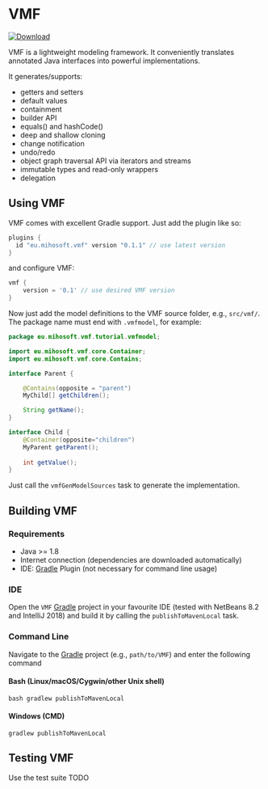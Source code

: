 VMF
=======
[ ![Download](https://api.bintray.com/packages/miho/VMF/VMF/images/download.svg) ](https://bintray.com/miho/VMF/VMF/_latestVersion)

VMF is a lightweight modeling framework. It conveniently translates annotated Java interfaces into powerful implementations. 

It generates/supports:

- getters and setters
- default values
- containment
- builder API
- equals() and hashCode()
- deep and shallow cloning
- change notification
- undo/redo
- object graph traversal API via iterators and streams
- immutable types and read-only wrappers
- delegation

## Using VMF

VMF comes with excellent Gradle support. Just add the plugin like so:

```gradle
plugins {
  id "eu.mihosoft.vmf" version "0.1.1" // use latest version
}
```
and configure VMF:

```gradle
vmf {
    version = '0.1' // use desired VMF version
}
```
Now just add the model definitions to the VMF source folder, e.g., `src/vmf/`. The package name must end with `.vmfmodel`, for example:

```java
package eu.mihosoft.vmf.tutorial.vmfmodel;

import eu.mihosoft.vmf.core.Container;
import eu.mihosoft.vmf.core.Contains;

interface Parent {

    @Contains(opposite = "parent")
    MyChild[] getChildren();

    String getName();
}

interface Child {
    @Container(opposite="children")
    MyParent getParent();
    
    int getValue();
}
```

Just call the `vmfGenModelSources` task to generate the implementation.

## Building VMF

### Requirements

- Java >= 1.8
- Internet connection (dependencies are downloaded automatically)
- IDE: [Gradle](http://www.gradle.org/) Plugin (not necessary for command line usage)

### IDE

Open the `VMF` [Gradle](http://www.gradle.org/) project in your favourite IDE (tested with NetBeans 8.2 and IntelliJ 2018) and build it
by calling the `publishToMavenLocal` task.

### Command Line

Navigate to the [Gradle](http://www.gradle.org/) project (e.g., `path/to/VMF`) and enter the following command

#### Bash (Linux/macOS/Cygwin/other Unix shell)

    bash gradlew publishToMavenLocal
    
#### Windows (CMD)

    gradlew publishToMavenLocal

## Testing VMF

Use the test suite TODO

